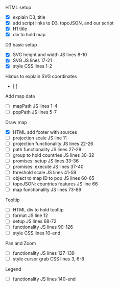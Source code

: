 HTML setup
- [x] explain D3, title
- [x] add script links to D3, topoJSON, and our script
- [x] H1 title
- [x] div to hold map

D3 basic setup
- [x] SVG height and width JS lines 8-10
- [x] SVG JS lines 17-21
- [x] style CSS lines 1-2

Hiatus to explain SVG coordinates
- [ ]

Add map data
- [ ] mapPath JS lines 1-4
- [ ] popPath JS lines 5-7

Draw map
- [x] HTML add footer with sources
- [ ] projection scale JS line 11
- [ ] projection functionality JS lines 22-26
- [ ] path functionality JS lines 27-29
- [ ] group to hold countries JS lines 30-32
- [ ] promises: setup JS lines 33-36
- [ ] promises: execute JS lines 37-40
- [ ] threshold scale JS lines 41-59
- [ ] object to map ID to pop JS lines 60-65
- [ ] topoJSON: countries features JS line 66
- [ ] map functionality JS lines 73-89

Tooltip
- [ ] HTML div to hold tooltip
- [ ] format JS line 12
- [ ] setup JS lines 68-72
- [ ] functionality JS lines 90-126
- [ ] style CSS lines 10-end

Pan and Zoom
- [ ] functionality JS lines 127-139
- [ ] style cursor grab CSS lines 3, 6-8

Legend
- [ ] functionality JS lines 140-end
